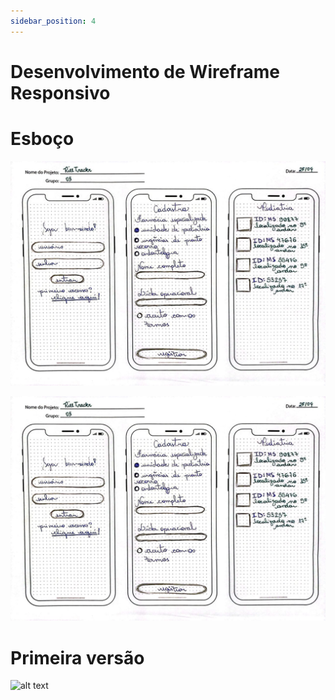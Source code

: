 ```yaml
---
sidebar_position: 4
---
```


# Desenvolvimento de Wireframe Responsivo


# Esboço

![Texto alternativo](../../static/img/telas1.jpg)

![Texto alternativo](../../static/img/telas1.jpg)


# Primeira versão 

![alt text](../../static/img/image.png)